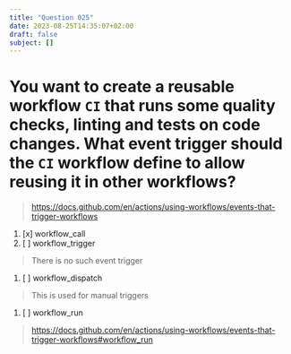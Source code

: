 ```yaml
---
title: "Question 025"
date: 2023-08-25T14:35:07+02:00
draft: false
subject: []
---
```


# You want to create a reusable workflow `CI` that runs some quality checks, linting and tests on code changes. What event trigger should the `CI` workflow define to allow reusing it in other workflows?
> https://docs.github.com/en/actions/using-workflows/events-that-trigger-workflows
1. [x] workflow_call
1. [ ] workflow_trigger
> There is no such event trigger
1. [ ] workflow_dispatch
> This is used for manual triggers
1. [ ] workflow_run
> https://docs.github.com/en/actions/using-workflows/events-that-trigger-workflows#workflow_run
